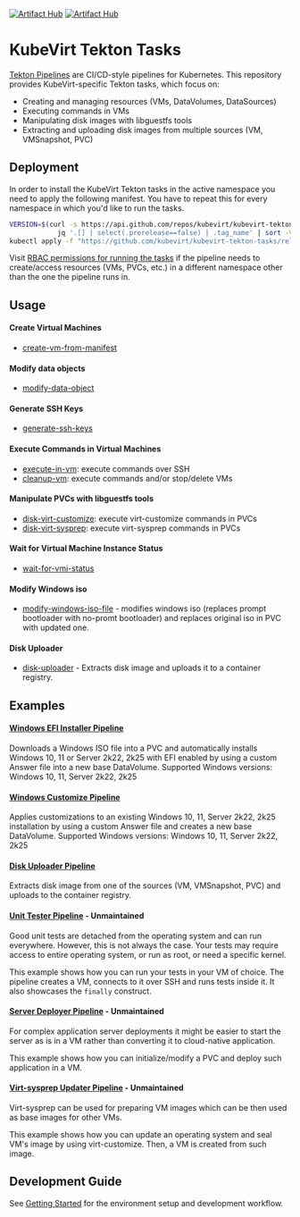 [![Artifact Hub](https://img.shields.io/endpoint?url=https://artifacthub.io/badge/repository/kubevirt-tekton-tasks)](https://artifacthub.io/packages/search?repo=kubevirt-tekton-tasks) [![Artifact Hub](https://img.shields.io/endpoint?url=https://artifacthub.io/badge/repository/kubevirt-tekton-pipelines)](https://artifacthub.io/packages/search?repo=kubevirt-tekton-pipelines)
# KubeVirt Tekton Tasks

[Tekton Pipelines](https://github.com/tektoncd/pipeline) are CI/CD-style pipelines for Kubernetes.
This repository provides KubeVirt-specific Tekton tasks, which focus on:

- Creating and managing resources (VMs, DataVolumes, DataSources)
- Executing commands in VMs
- Manipulating disk images with libguestfs tools
- Extracting and uploading disk images from multiple sources (VM, VMSnapshot, PVC)

## Deployment

In order to install the KubeVirt Tekton tasks in the active namespace you need to apply the following manifest.
You have to repeat this for every namespace in which you'd like to run the tasks.

```bash
VERSION=$(curl -s https://api.github.com/repos/kubevirt/kubevirt-tekton-tasks/releases | \
            jq '.[] | select(.prerelease==false) | .tag_name' | sort -V | tail -n1 | tr -d '"')
kubectl apply -f "https://github.com/kubevirt/kubevirt-tekton-tasks/releases/download/${VERSION}/kubevirt-tekton-tasks.yaml"
```

Visit [RBAC permissions for running the tasks](docs/tasks-rbac-permissions.md) if the pipeline needs to create/access resources (VMs, PVCs, etc.) in a different namespace other than the one the pipeline runs in.

## Usage

#### Create Virtual Machines

- [create-vm-from-manifest](release/tasks/create-vm-from-manifest)

#### Modify data objects

- [modify-data-object](release/tasks/modify-data-object)

#### Generate SSH Keys

- [generate-ssh-keys](release/tasks/generate-ssh-keys)

#### Execute Commands in Virtual Machines

- [execute-in-vm](release/tasks/execute-in-vm): execute commands over SSH
- [cleanup-vm](release/tasks/cleanup-vm): execute commands and/or stop/delete VMs

#### Manipulate PVCs with libguestfs tools

- [disk-virt-customize](release/tasks/disk-virt-customize): execute virt-customize commands in PVCs
- [disk-virt-sysprep](release/tasks/disk-virt-sysprep): execute virt-sysprep commands in PVCs

#### Wait for Virtual Machine Instance Status

- [wait-for-vmi-status](release/tasks/wait-for-vmi-status)

#### Modify Windows iso
- [modify-windows-iso-file](release/tasks/modify-windows-iso-file) - modifies windows iso (replaces prompt bootloader with no-promt 
   bootloader) and replaces original iso in PVC with updated one.

#### Disk Uploader

- [disk-uploader](release/tasks/disk-uploader) - Extracts disk image and uploads it to a container registry.

## Examples

#### [Windows EFI Installer Pipeline](release/pipelines/windows-efi-installer)

Downloads a Windows ISO file into a PVC and automatically installs Windows 10, 11 or Server 2k22, 2k25 with EFI enabled by using a custom Answer file into a new base DataVolume.
Supported Windows versions: Windows 10, 11, Server 2k22, 2k25

#### [Windows Customize Pipeline](release/pipelines/windows-customize)

Applies customizations to an existing Windows 10, 11, Server 2k22, 2k25 installation by using a custom Answer file and creates a new base DataVolume.
Supported Windows versions: Windows 10, 11, Server 2k22, 2k25

#### [Disk Uploader Pipeline](release/pipelines/disk-uploader)

Extracts disk image from one of the sources (VM, VMSnapshot, PVC) and uploads to the container registry.

#### [Unit Tester Pipeline](examples/pipelines/unit-tester) - Unmaintained

Good unit tests are detached from the operating system and can run everywhere.
However, this is not always the case. Your tests may require access to entire operating system, or run as root,
or need a specific kernel.

This example shows how you can run your tests in your VM of choice.
The pipeline creates a VM, connects to it over SSH and runs tests inside it.
It also showcases the `finally` construct.


#### [Server Deployer Pipeline](examples/pipelines/server-deployer) - Unmaintained

For complex application server deployments it might be easier to start the server as is in a VM rather than converting it to cloud-native application.

This example shows how you can initialize/modify a PVC and deploy such application in a VM.

#### [Virt-sysprep Updater Pipeline](examples/pipelines/virt-sysprep-updater) - Unmaintained

Virt-sysprep can be used for preparing VM images which can be then used as base images for other VMs.

This example shows how you can update an operating system and seal VM's image by using virt-customize.
Then, a VM is created from such image.

## Development Guide

See [Getting Started](docs/getting-started.md) for the environment setup and development workflow.
